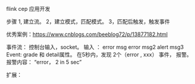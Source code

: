 flink  cep 应用开发

步骤
1,  建立流。
2，建立模式，匹配模式。
3，匹配后触发，触发事件

优秀案例：https://www.cnblogs.com/beeblog72/p/13877182.html

事件流：
控制台输入，socket。  输入 ：
error   msg
error   msg2
alert   msg3   
Event: grade 和  detail属性。
在5秒内，发现 2个（error , xxx） 事件， 报警。
报警内容： “error， 2 in 5 sec”


扩展：

